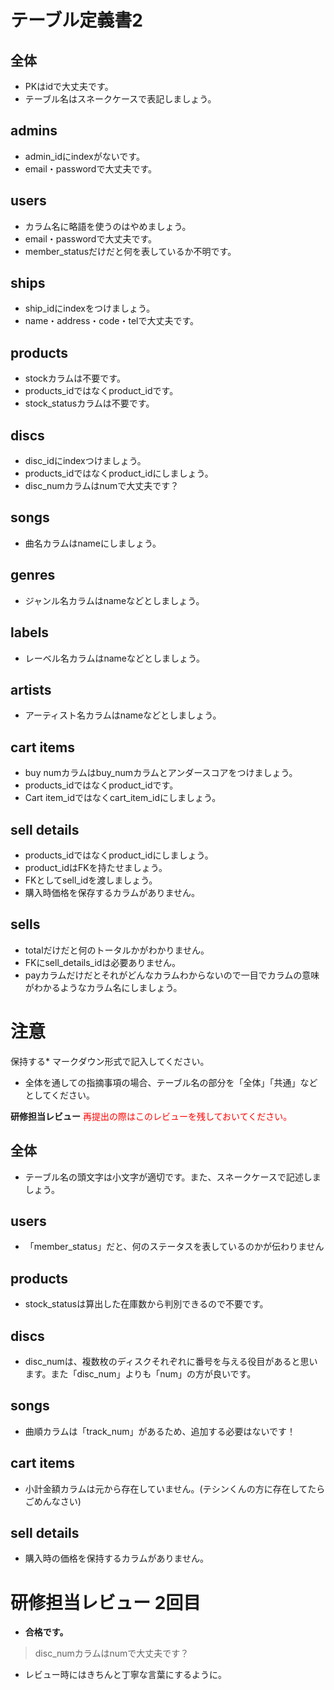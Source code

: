 # テーブル定義書2
## 全体
- PKはidで大丈夫です。
- テーブル名はスネークケースで表記しましょう。

## admins
- admin_idにindexがないです。
- email・passwordで大丈夫です。

## users
- カラム名に略語を使うのはやめましょう。
- email・passwordで大丈夫です。
- member_statusだけだと何を表しているか不明です。

## ships
- ship_idにindexをつけましょう。
- name・address・code・telで大丈夫です。

## products
- stockカラムは不要です。
- products_idではなくproduct_idです。
- stock_statusカラムは不要です。

## discs
- disc_idにindexつけましょう。
- products_idではなくproduct_idにしましょう。
- disc_numカラムはnumで大丈夫です？

## songs
- 曲名カラムはnameにしましょう。

## genres
- ジャンル名カラムはnameなどとしましょう。

## labels
- レーベル名カラムはnameなどとしましょう。

## artists
- アーティスト名カラムはnameなどとしましょう。

## cart items
- buy numカラムはbuy_numカラムとアンダースコアをつけましょう。
- products_idではなくproduct_idです。
- Cart item_idではなくcart_item_idにしましょう。

## sell details
- products_idではなくproduct_idにしましょう。
- product_idはFKを持たせましょう。
- FKとしてsell_idを渡しましょう。
- 購入時価格を保存するカラムがありません。

## sells
- totalだけだと何のトータルかがわかりません。
- FKにsell_details_idは必要ありません。
- payカラムだけだとそれがどんなカラムわからないので一目でカラムの意味がわかるようなカラム名にしましょう。


# 注意
保持する* マークダウン形式で記入してください。
* 全体を通しての指摘事項の場合、テーブル名の部分を「全体」「共通」などとしてください。

**研修担当レビュー**
<font color="Red">再提出の際はこのレビューを残しておいてください。</font>

## 全体
- テーブル名の頭文字は小文字が適切です。また、スネークケースで記述しましょう。

## users
- 「member_status」だと、何のステータスを表しているのかが伝わりません

## products
- stock_statusは算出した在庫数から判別できるので不要です。

## discs
- disc_numは、複数枚のディスクそれぞれに番号を与える役目があると思います。また「disc_num」よりも「num」の方が良いです。

## songs
- 曲順カラムは「track_num」があるため、追加する必要はないです！

## cart items
- 小計金額カラムは元から存在していません。(テシンくんの方に存在してたらごめんなさい)

## sell details
- 購入時の価格を保持するカラムがありません。


# 研修担当レビュー 2回目
- **合格です。**
> disc_numカラムはnumで大丈夫です？
- レビュー時にはきちんと丁寧な言葉にするように。
